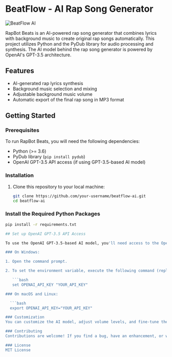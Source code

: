 # BeatFlow - AI Rap Song Generator

![BeatFlow AI](rapbot_beats_logo.png)

RapBot Beats is an AI-powered rap song generator that combines lyrics with background music to create original rap songs automatically. This project utilizes Python and the PyDub library for audio processing and synthesis. The AI model behind the rap song generator is powered by OpenAI's GPT-3.5 architecture.

## Features

- AI-generated rap lyrics synthesis
- Background music selection and mixing
- Adjustable background music volume
- Automatic export of the final rap song in MP3 format

## Getting Started

### Prerequisites

To run RapBot Beats, you will need the following dependencies:

- Python (>= 3.6)
- PyDub library (`pip install pydub`)
- OpenAI GPT-3.5 API access (if using GPT-3.5-based AI model)

### Installation

1. Clone this repository to your local machine:

   ```bash
   git clone https://github.com/your-username/beatflow-ai.git
   cd beatflow-ai

### Install the Required Python Packages

```bash
pip install -r requirements.txt

## Set up OpenAI GPT-3.5 API Access

To use the OpenAI GPT-3.5-based AI model, you'll need access to the OpenAI GPT-3.5 API and an API key. Follow these steps to set the `OPENAI_API_KEY` environment variable manually:

### On Windows:

1. Open the command prompt.

2. To set the environment variable, execute the following command (replace `YOUR_API_KEY` with your actual OpenAI API key):

   ```bash
   set OPENAI_API_KEY "YOUR_API_KEY"

### On macOS and Linux:

  ```bash
  export OPENAI_API_KEY="YOUR_API_KEY"

### Customization
You can customize the AI model, adjust volume levels, and fine-tune the generated rap songs. Check the documentation and source code for more details on customization options.

### Contributing
Contributions are welcome! If you find a bug, have an enhancement, or want to suggest a new feature, please open an issue or submit a pull request. For major changes, please discuss them in an issue before making any modifications.

### License
MIT License
